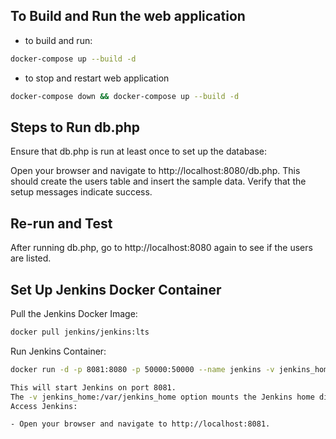 ## To Build and Run the web application

- to build and run:
```bash
docker-compose up --build -d
```

- to stop and restart web application
```bash
docker-compose down && docker-compose up --build -d
```


## Steps to Run db.php
Ensure that db.php is run at least once to set up the database:

Open your browser and navigate to http://localhost:8080/db.php. This should create the users table and insert the sample data.
Verify that the setup messages indicate success.

## Re-run and Test
After running db.php, go to http://localhost:8080 again to see if the users are listed.


## Set Up Jenkins Docker Container
Pull the Jenkins Docker Image:

```bash
docker pull jenkins/jenkins:lts
```
Run Jenkins Container:

```bash
docker run -d -p 8081:8080 -p 50000:50000 --name jenkins -v jenkins_home:/var/jenkins_home jenkins/jenkins:lts```

This will start Jenkins on port 8081.
The -v jenkins_home:/var/jenkins_home option mounts the Jenkins home directory to persist data.
Access Jenkins:

- Open your browser and navigate to http://localhost:8081.
